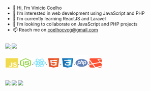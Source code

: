 - 👋 Hi, I’m Vinicio Coelho
- 👀 I’m interested in web development using JavaScript and PHP
- 🌱 I’m currently learning ReactJS and Laravel
- 💞️ I’m looking to collaborate on JavaScript and PHP projects
- 📫 Reach me on coelhocvcg@gmail.com

##
 <div>
  <a href="https://github.com/viniciocoelho">
  <img height="180em" src="https://github-readme-stats.vercel.app/api?username=viniciocoelho&show_icons=true&theme=dark&include_all_commits=true&count_private=true"/>
  <img height="180em" src="https://github-readme-stats.vercel.app/api/top-langs/?username=viniciocoelho&layout=compact&langs_count=7&theme=dark"/>
</div>
<div style="display: inline_block"><br>
  <img align="center" alt="Coelho-Js" height="30" width="40" src="https://raw.githubusercontent.com/devicons/devicon/master/icons/javascript/javascript-plain.svg">
  <img align="center" alt="Coelho-NodeJs" height="30" width="40" src="https://raw.githubusercontent.com/devicons/devicon/master/icons/nodejs/nodejs-plain.svg">
  <img align="center" alt="Coelho-React" height="30" width="40" src="https://raw.githubusercontent.com/devicons/devicon/master/icons/react/react-original.svg">
  <img align="center" alt="Coelho-HTML" height="30" width="40" src="https://raw.githubusercontent.com/devicons/devicon/master/icons/html5/html5-original.svg">
  <img align="center" alt="Coelho-CSS" height="30" width="40" src="https://raw.githubusercontent.com/devicons/devicon/master/icons/css3/css3-original.svg">
  <img align="center" alt="Coelho-PHP" height="50" width="40" src="https://raw.githubusercontent.com/devicons/devicon/master/icons/php/php-plain.svg">
  <img align="center" alt="Coelho-Laravel" height="30" width="40" src="https://raw.githubusercontent.com/devicons/devicon/master/icons/laravel/laravel-plain.svg">
</div>
  
  ##
 
<div> 
  <a href="https://instagram.com/coelhocvcg" target="_blank"><img src="https://img.shields.io/badge/-Instagram-%23E4405F?style=for-the-badge&logo=instagram&logoColor=white" target="_blank"></a>
  <a href = "mailto:coelhocvcg@gmail.com"><img src="https://img.shields.io/badge/-Gmail-%23333?style=for-the-badge&logo=gmail&logoColor=white" target="_blank"></a>
  <a href="https://www.linkedin.com/in/vinicio-coelho-50a97652" target="_blank"><img src="https://img.shields.io/badge/-LinkedIn-%230077B5?style=for-the-badge&logo=linkedin&logoColor=white" target="_blank"></a> 
 
   
</div>


